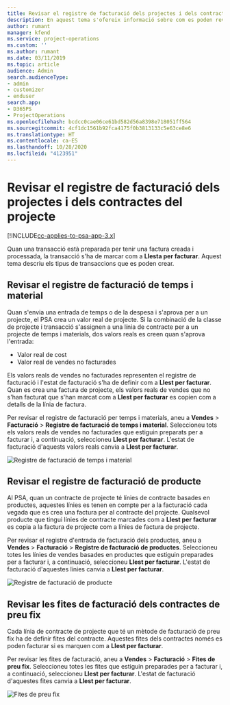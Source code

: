 ```yaml
---
title: Revisar el registre de facturació dels projectes i dels contractes del projecte
description: En aquest tema s'ofereix informació sobre com es poden revisar els registres de temps, despeses i productes, i com marcar-los com a preparats per a la facturació.
author: rumant
manager: kfend
ms.service: project-operations
ms.custom: ''
ms.author: rumant
ms.date: 03/11/2019
ms.topic: article
audience: Admin
search.audienceType:
- admin
- customizer
- enduser
search.app:
- D365PS
- ProjectOperations
ms.openlocfilehash: bcdcc0cae06ce61bd582d56a8398e718051ff564
ms.sourcegitcommit: 4cf1dc1561b92fca4175f0b3813133c5e63ce8e6
ms.translationtype: HT
ms.contentlocale: ca-ES
ms.lasthandoff: 10/28/2020
ms.locfileid: "4123951"
---
```

# <a name="review-the-invoicing-backlog-on-projects-and-project-contracts"></a>Revisar el registre de facturació dels projectes i dels contractes del projecte

[!INCLUDE[cc-applies-to-psa-app-3.x](../includes/cc-applies-to-psa-app-3x.md)]

Quan una transacció està preparada per tenir una factura creada i processada, la transacció s'ha de marcar com a **Llesta per facturar**. Aquest tema descriu els tipus de transaccions que es poden crear.

## <a name="review-the-time-and-material-billing-backlog"></a>Revisar el registre de facturació de temps i material

Quan s'envia una entrada de temps o de la despesa i s'aprova per a un projecte, el PSA crea un valor real de projecte. Si la combinació de la classe de projecte i transacció s'assignen a una línia de contracte per a un projecte de temps i materials, dos valors reals es creen quan s'aprova l'entrada:

- Valor real de cost 
- Valor real de vendes no facturades

Els valors reals de vendes no facturades representen el registre de facturació i l'estat de facturació s'ha de definir com a **Llest per facturar**. Quan es crea una factura de projecte, els valors reals de vendes que no s'han facturat que s'han marcat com a **Llest per facturar** es copien com a detalls de la línia de factura.

Per revisar el registre de facturació per temps i materials, aneu a **Vendes** \> **Facturació** \> **Registre de facturació de temps i material**. Seleccioneu tots els valors reals de vendes no facturades que estiguin preparats per a facturar i, a continuació, seleccioneu **Llest per facturar**. L'estat de facturació d'aquests valors reals canvia a **Llest per facturar**.

![Registre de facturació de temps i material](media/TMBacklog.png)

## <a name="review-the-product-billing-backlog"></a>Revisar el registre de facturació de producte

Al PSA, quan un contracte de projecte té línies de contracte basades en productes, aquestes línies es tenen en compte per a la facturació cada vegada que es crea una factura per al contracte del projecte. Qualsevol producte que tingui línies de contracte marcades com a **Llest per facturar** es copia a la factura de projecte com a línies de factura de projecte.

Per revisar el registre d'entrada de facturació dels productes, aneu a **Vendes** \> **Facturació** \> **Registre de facturació de productes**. Seleccioneu totes les línies de vendes basades en productes que estiguin preparades per a facturar i, a continuació, seleccioneu **Llest per facturar**. L'estat de facturació d'aquestes línies canvia a **Llest per facturar**.

![Registre de facturació de producte](media/ProductBacklog.png)

## <a name="review-billing-milestones-on-fixed-price-contracts"></a>Revisar les fites de facturació dels contractes de preu fix

Cada línia de contracte de projecte que té un mètode de facturació de preu fix ha de definir fites del contracte. Aquestes fites dels contractes només es poden facturar si es marquen com a **Llest per facturar**. 

Per revisar les fites de facturació, aneu a **Vendes** \> **Facturació** \> **Fites de preu fix**. Seleccioneu totes les fites que estiguin preparades per a facturar i, a continuació, seleccioneu **Llest per facturar**. L'estat de facturació d'aquestes fites canvia a **Llest per facturar**.

![Fites de preu fix](media/FPBacklog.png)
